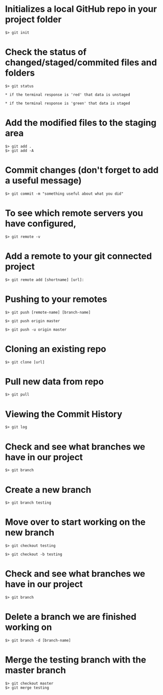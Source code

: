 # Initializes a local GitHub repo in your project folder

    $> git init


# Check the status of changed/staged/commited files and folders

    $> git status

    * if the terminal response is 'red' that data is unstaged

    * if the terminal response is 'green' that data is staged


# Add the modified files to the staging area 

    $> git add .
    $> git add -A 


# Commit changes (don't forget to add a useful message)

    $> git commit -m "something useful about what you did"


# To see which remote servers you have configured,

    $> git remote -v


# Add a remote to your git connected project

    $> git remote add [shortname] [url]:


# Pushing to your remotes

    $> git push [remote-name] [branch-name]

    $> git push origin master

    $> git push -u origin master


# Cloning an existing repo

    $> git clone [url]


# Pull new data from repo

    $> git pull


# Viewing the Commit History

    $> git log


# Check and see what branches we have in our project

    $> git branch

# Create a new branch

    $> git branch testing


# Move over to start working on the new branch

    $> git checkout testing

    $> git checkout -b testing


# Check and see what branches we have in our project

    $> git branch


# Delete a branch we are finished working on

    $> git branch -d [branch-name]


# Merge the testing branch with the master branch

    $> git checkout master
    $> git merge testing


